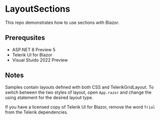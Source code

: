 # LayoutSections

This repo demonstrates how to use sections with Blazor.

## Prerequsites 

- ASP.NET 8 Preview 5
- Telerik UI for Blazor
- Visual Stuido 2022 Preview

## Notes

Samples contain layouts defined with both CSS and TelerikGridLayout. To switch between the two styles of layout, open `App.razor` and change the using statement for the desired layout type.

If you have a licensed copy of Telerik UI for Blazor, remove the word `Trial` from the Telerik dependencies. 
